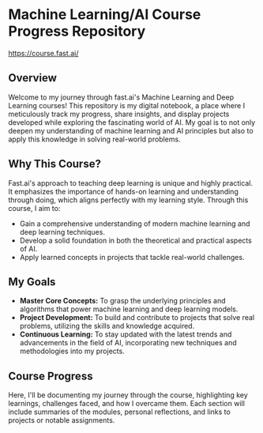 # Machine Learning/AI Course Progress Repository

https://course.fast.ai/

## Overview
Welcome to my journey through fast.ai's Machine Learning and Deep Learning courses! This repository is my digital notebook, a place where I meticulously track my progress, share insights, and display projects developed while exploring the fascinating world of AI. My goal is to not only deepen my understanding of machine learning and AI principles but also to apply this knowledge in solving real-world problems.

## Why This Course?
Fast.ai's approach to teaching deep learning is unique and highly practical. It emphasizes the importance of hands-on learning and understanding through doing, which aligns perfectly with my learning style. Through this course, I aim to:

- Gain a comprehensive understanding of modern machine learning and deep learning techniques.
- Develop a solid foundation in both the theoretical and practical aspects of AI.
- Apply learned concepts in projects that tackle real-world challenges.
  
## My Goals
- **Master Core Concepts:** To grasp the underlying principles and algorithms that power machine learning and deep learning models.
- **Project Development:** To build and contribute to projects that solve real problems, utilizing the skills and knowledge acquired.
- **Continuous Learning:** To stay updated with the latest trends and advancements in the field of AI, incorporating new techniques and methodologies into my projects.

## Course Progress
Here, I'll be documenting my journey through the course, highlighting key learnings, challenges faced, and how I overcame them. Each section will include summaries of the modules, personal reflections, and links to projects or notable assignments.


